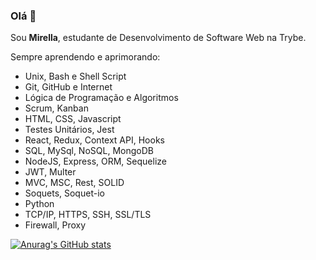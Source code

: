 ### Olá 👋

Sou **Mirella**, estudante de Desenvolvimento de Software Web na Trybe.

Sempre aprendendo e aprimorando:

- Unix, Bash e Shell Script
- Git, GitHub e Internet
- Lógica de Programação e Algoritmos
- Scrum, Kanban
- HTML, CSS, Javascript
- Testes Unitários, Jest
- React, Redux, Context API, Hooks
- SQL, MySql, NoSQL, MongoDB
- NodeJS, Express, ORM, Sequelize
- JWT, Multer
- MVC, MSC, Rest, SOLID
- Soquets, Soquet-io
- Python
- TCP/IP, HTTPS, SSH, SSL/TLS
- Firewall, Proxy

[![Anurag's GitHub stats](https://github-readme-stats.vercel.app/api?username=mirellaalves)](https://github.com/anuraghazra/github-readme-stats)
